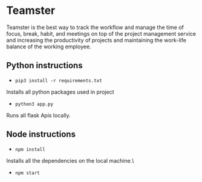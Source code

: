 # Teamster

Teamster is the best way to track the workflow and manage the time of focus, break, habit, and meetings on top of the project management service and increasing the productivity of projects and maintaining the work-life balance of the working employee.

## Python instructions

* `pip3 install -r requirements.txt`

Installs all python packages used in project

* `python3 app.py`

Runs all flask Apis locally.

## Node instructions

* `npm install`

Installs all the dependencies on the local machine.\

* `npm start`
